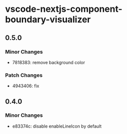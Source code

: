 # vscode-nextjs-component-boundary-visualizer

## 0.5.0

### Minor Changes

- 7818383: remove background color

### Patch Changes

- 4943406: fix

## 0.4.0

### Minor Changes

- e83374c: disable enableLineIcon by default
